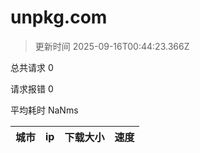 
  # unpkg.com

  > 更新时间 2025-09-16T00:44:23.366Z
  
  总共请求 0

  请求报错 0

  平均耗时 NaNms

|城市|ip|下载大小|速度|
|-----|----------|---|---|

  